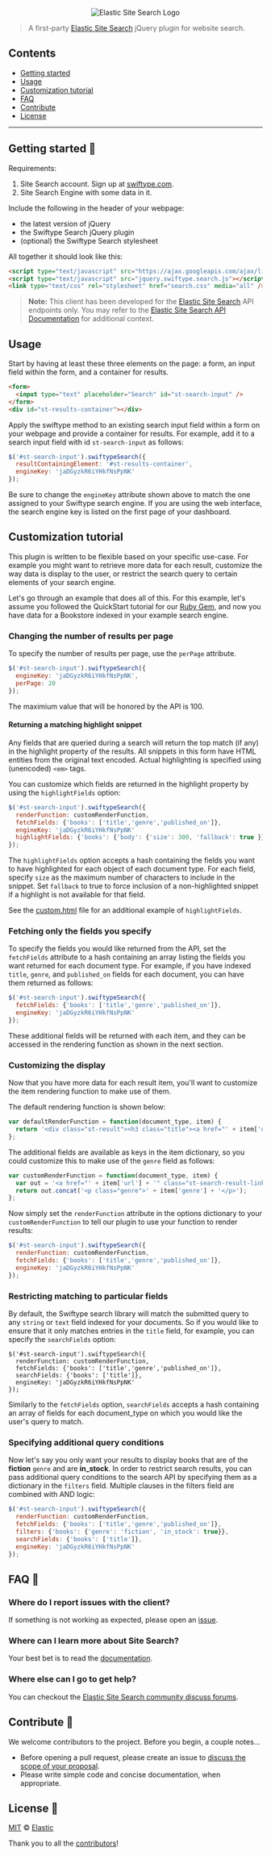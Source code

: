 <p align="center"><img src="https://github.com/swiftype/swiftype-search-jquery/blob/master/logo-site-search.png?raw=true" alt="Elastic Site Search Logo"></p>

> A first-party [Elastic Site Search](https://swiftype.com/documentation/site-search/overview) jQuery plugin for website search.

## Contents

+ [Getting started](#getting-started-)
+ [Usage](#usage)
+ [Customization tutorial](#customization-tutorial)
+ [FAQ](#faq-)
+ [Contribute](#contribute-)
+ [License](#license-)

***

## Getting started 🐣

Requirements:

1. Site Search account. Sign up at [swiftype.com](https://app.swiftype.com/signup).
2. Site Search Engine with some data in it.

Include the following in the header of your webpage:

* the latest version of jQuery
* the Swiftype Search jQuery plugin
* (optional) the Swiftype Search stylesheet

All together it should look like this:

```html
<script type="text/javascript" src="https://ajax.googleapis.com/ajax/libs/jquery/1.11.1/jquery.min.js"></script>
<script type="text/javascript" src="jquery.swiftype.search.js"></script>
<link type="text/css" rel="stylesheet" href="search.css" media="all" />
```

> **Note:** This client has been developed for the [Elastic Site Search](https://www.swiftype.com/site-search) API endpoints only. You may refer to the [Elastic Site Search API Documentation](https://swiftype.com/documentation/site-search/overview) for additional context.


## Usage

Start by having at least these three elements on the page: a form, an input field within the form, and a container for results.

```html
<form>
  <input type="text" placeholder="Search" id="st-search-input" />
</form>
<div id="st-results-container"></div>
```

Apply the swiftype method to an existing search input field within a form on your webpage and provide a container for results. For example, add it to a search input field with id `st-search-input` as follows:

```js
$('#st-search-input').swiftypeSearch({
  resultContainingElement: '#st-results-container',
  engineKey: 'jaDGyzkR6iYHkfNsPpNK'
});
```

Be sure to change the `engineKey` attribute shown above to match the one assigned to your Swiftype search engine. If you are using the web interface, the search engine key is listed on the first page of your dashboard.

## Customization tutorial

This plugin is written to be flexible based on your specific use-case.
For example you might want to retrieve more data for each result, customize
the way data is display to the user, or restrict the search query to certain elements of your search engine.

Let's go through an example that does all of this. For this example, let's assume you followed the QuickStart tutorial for our [Ruby Gem](https://github.com/swiftype/swiftype-rb), and now you have data for a Bookstore indexed in your example search engine.

### Changing the number of results per page

To specify the number of results per page, use the `perPage` attribute.

```js
$('#st-search-input').swiftypeSearch({
  engineKey: 'jaDGyzkR6iYHkfNsPpNK',
  perPage: 20
});
```

The maximium value that will be honored by the API is 100.

#### Returning a matching highlight snippet

Any fields that are queried during a search will return the top match (if any) in the highlight property of the results. All snippets in this form have HTML entities from the original text encoded. Actual highlighting is specified using (unencoded) `<em>` tags.

You can customize which fields are returned in the highlight property by using the `highlightFields` option:

```JavaScript
$('#st-search-input').swiftypeSearch({
  renderFunction: customRenderFunction,
  fetchFields: {'books': ['title','genre','published_on']},
  engineKey: 'jaDGyzkR6iYHkfNsPpNK'
  highlightFields: {'books': {'body': {'size': 300, 'fallback': true }}}
});
```

The `highlightFields` option accepts a hash containing the fields you want to have highlighted for each object of each document type. For each field, specify `size` as the maximum number of characters to include in the snippet. Set `fallback` to true to force inclusion of a non-highlighted snippet if a highlight is not available for that field.

See the [custom.html](https://github.com/swiftype/swiftype-search-jquery/blob/master/custom.html) file for an additional example of `highlightFields`.

### Fetching only the fields you specify

To specify the fields you would like returned from the API, set the `fetchFields` attribute to a hash containing an array listing the fields you want returned for each document type. For example, if you have indexed `title`, `genre`, and `published_on` fields for each document, you can have them returned as follows:

```js
$('#st-search-input').swiftypeSearch({
  fetchFields: {'books': ['title','genre','published_on']},
  engineKey: 'jaDGyzkR6iYHkfNsPpNK'
});
```

These additional fields will be returned with each item, and they can be accessed in the rendering function as shown in the next section.

### Customizing the display

Now that you have more data for each result item, you'll want to customize the item rendering function to make use of them.

The default rendering function is shown below:

```js
var defaultRenderFunction = function(document_type, item) {
  return '<div class="st-result"><h3 class="title"><a href="' + item['url'] + '" class="st-search-result-link">' + item['title'] + '</a></h3></div>';
};
```

The additional fields are available as keys in the item dictionary, so you could customize this to make use of the `genre` field as follows:

```js
var customRenderFunction = function(document_type, item) {
  var out = '<a href="' + item['url'] + '" class="st-search-result-link">' + item['title'] + '</a>';
  return out.concat('<p class="genre">' + item['genre'] + '</p>');
};
```

Now simply set the `renderFunction` attribute in the options dictionary to your `customRenderFunction` to tell our plugin to use your function to render results:

```js
$('#st-search-input').swiftypeSearch({
  renderFunction: customRenderFunction,
  fetchFields: {'books': ['title','genre','published_on']},
  engineKey: 'jaDGyzkR6iYHkfNsPpNK'
});
```

### Restricting matching to particular fields

By default, the Swiftype search library will match the submitted query to any `string` or `text` field indexed for your documents. So if you would like to ensure that it only matches entries in the `title` field, for example, you can specify the `searchFields` option:

```
$('#st-search-input').swiftypeSearch({
  renderFunction: customRenderFunction,
  fetchFields: {'books': ['title','genre','published_on']},
  searchFields: {'books': ['title']},
  engineKey: 'jaDGyzkR6iYHkfNsPpNK'
});
```

Similarly to the `fetchFields` option, `searchFields` accepts a hash containing an array of fields for each document_type on which you would like the user's query to match.

### Specifying additional query conditions

Now let's say you only want your results to display books that are of the **fiction** `genre` and are **in_stock**. In order to restrict search results, you can pass additional query conditions to the search API by specifying them as a dictionary in the `filters` field. Multiple clauses in the filters field are combined with AND logic:

```js
$('#st-search-input').swiftypeSearch({
  renderFunction: customRenderFunction,
  fetchFields: {'books': ['title','genre','published_on']},
  filters: {'books': {'genre': 'fiction', 'in_stock': true}},
  searchFields: {'books': ['title']},
  engineKey: 'jaDGyzkR6iYHkfNsPpNK'
});
```

## FAQ 🔮

### Where do I report issues with the client?

If something is not working as expected, please open an [issue](https://github.com/swiftype/swiftype-search-jquery/issues/new).

### Where can I learn more about Site Search?

Your best bet is to read the [documentation](https://swiftype.com/documentation/site-search).

### Where else can I go to get help?

You can checkout the [Elastic Site Search community discuss forums](https://discuss.elastic.co/c/site-search).

## Contribute 🚀

We welcome contributors to the project. Before you begin, a couple notes...

+ Before opening a pull request, please create an issue to [discuss the scope of your proposal](https://github.com/swiftype/swiftype-search-jquery/issues).
+ Please write simple code and concise documentation, when appropriate.

## License 📗

[MIT](https://github.com/swiftype/swiftype-search-jquery/blob/master/LICENSE) © [Elastic](https://github.com/elastic)

Thank you to all the [contributors](https://github.com/swiftype/swiftype-search-jquery/graphs/contributors)!
